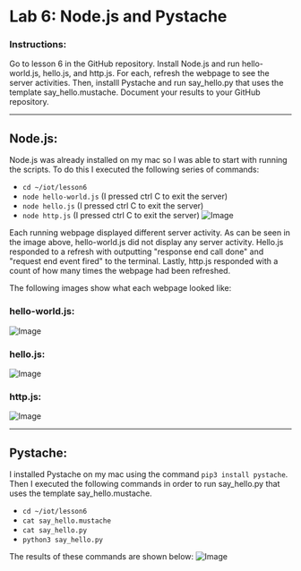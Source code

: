 # Lab 6: Node.js and Pystache
### Instructions:
Go to lesson 6 in the GitHub repository. Install Node.js and run hello-world.js, hello.js, and http.js. For each, refresh the webpage to see the server activities. Then, installl Pystache 
and run say_hello.py that uses the template say_hello.mustache. Document your results to your GitHub repository.

---
## Node.js:
Node.js was already installed on my mac so I was able to start with running the scripts. To do this I executed the following series of commands: 
- `cd ~/iot/lesson6`
- `node hello-world.js` (I pressed ctrl C to exit the server)
- `node hello.js` (I pressed ctrl C to exit the server)
- `node http.js` (I pressed ctrl C to exit the server)
![Image](https://github.com/user-attachments/assets/842b0c3f-2e42-4ea8-b46e-390d76d7cb80)

Each running webpage displayed different server activity. As can be seen in the image above, hello-world.js did not display any server activity. Hello.js responded to a refresh with outputting
"response end call done" and "request end event fired" to the terminal. Lastly, http.js responded with a count of how many times the webpage had been refreshed. 

The following images show what each webpage looked like: 

### hello-world.js:
![Image](https://github.com/user-attachments/assets/d8a8939a-475e-4b9e-97a0-e5c76c1f4899)

### hello.js:
![Image](https://github.com/user-attachments/assets/ba4dad6a-b0b4-4a5b-96a8-94a60212e9a1)

### http.js:
![Image](https://github.com/user-attachments/assets/e967443f-9e4d-4e15-a06c-f32a1a6f0fb2)

---
## Pystache:
I installed Pystache on my mac using the command `pip3 install pystache`. Then I executed the following commands in order to 
run say_hello.py that uses the template say_hello.mustache.
- `cd ~/iot/lesson6`
- `cat say_hello.mustache`
- `cat say_hello.py`
- `python3 say_hello.py`

The results of these commands are shown below:
![Image](https://github.com/user-attachments/assets/a629ad75-0a51-48b0-812e-c3cb677a6949)
